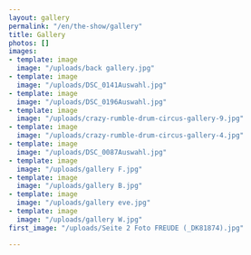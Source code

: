 ```yaml
---
layout: gallery
permalink: "/en/the-show/gallery"
title: Gallery
photos: []
images:
- template: image
  image: "/uploads/back gallery.jpg"
- template: image
  image: "/uploads/DSC_0141Auswahl.jpg"
- template: image
  image: "/uploads/DSC_0196Auswahl.jpg"
- template: image
  image: "/uploads/crazy-rumble-drum-circus-gallery-9.jpg"
- template: image
  image: "/uploads/crazy-rumble-drum-circus-gallery-4.jpg"
- template: image
  image: "/uploads/DSC_0087Auswahl.jpg"
- template: image
  image: "/uploads/gallery F.jpg"
- template: image
  image: "/uploads/gallery B.jpg"
- template: image
  image: "/uploads/gallery eve.jpg"
- template: image
  image: "/uploads/gallery W.jpg"
first_image: "/uploads/Seite 2 Foto FREUDE (_DK81874).jpg"

---
```


